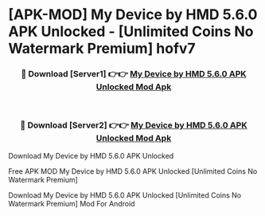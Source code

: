 # [APK-MOD] My Device by HMD 5.6.0 APK Unlocked - [Unlimited Coins No Watermark Premium] hofv7



<div align="center">
<h3>🔴 Download [Server1] 👉👉 <a href="https://momento.my/?title=My_Device_by_HMD_5.6.0_APK_Unlocked">My Device by HMD 5.6.0 APK Unlocked Mod Apk</a></h3><br>

<h3>🔴 Download [Server2] 👉👉 <a href="https://momento.my/?title=My_Device_by_HMD_5.6.0_APK_Unlocked">My Device by HMD 5.6.0 APK Unlocked Mod Apk</a></h3>
</div>



Download My Device by HMD 5.6.0 APK Unlocked 

Free APK MOD My Device by HMD 5.6.0 APK Unlocked [Unlimited Coins No Watermark Premium]

Download My Device by HMD 5.6.0 APK Unlocked [Unlimited Coins No Watermark Premium] Mod For Android
